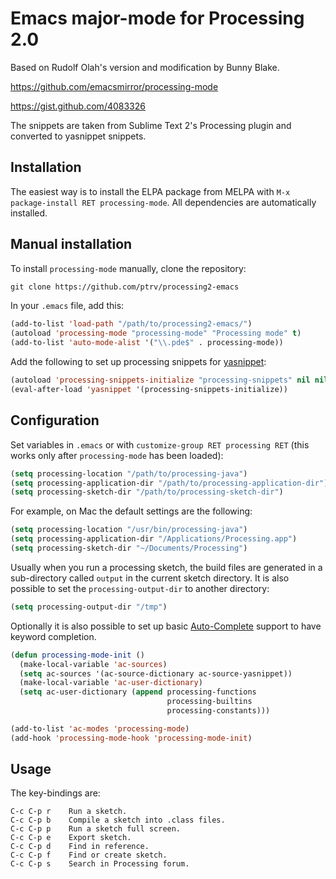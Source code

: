 # Emacs major-mode for Processing 2.0

Based on Rudolf Olah's version and modification by Bunny Blake.

https://github.com/emacsmirror/processing-mode

https://gist.github.com/4083326

The snippets are taken from Sublime Text 2's Processing plugin and converted to yasnippet snippets.

## Installation

The easiest way is to install the ELPA package from MELPA with `M-x
package-install RET processing-mode`. All dependencies are automatically
installed.

## Manual installation

To install `processing-mode` manually, clone the repository:

```lisp
git clone https://github.com/ptrv/processing2-emacs
```

In your `.emacs` file, add this:

```lisp
(add-to-list 'load-path "/path/to/processing2-emacs/")
(autoload 'processing-mode "processing-mode" "Processing mode" t)
(add-to-list 'auto-mode-alist '("\\.pde$" . processing-mode))
```

Add the following to set up processing snippets for [yasnippet][1]:

```lisp
(autoload 'processing-snippets-initialize "processing-snippets" nil nil nil)
(eval-after-load 'yasnippet '(processing-snippets-initialize))
```

[1]: https://github.com/capitaomorte/yasnippet

## Configuration

Set variables in `.emacs` or with `customize-group RET processing RET`
(this works only after `processing-mode` has been loaded):

```lisp
(setq processing-location "/path/to/processing-java")
(setq processing-application-dir "/path/to/processing-application-dir")
(setq processing-sketch-dir "/path/to/processing-sketch-dir")
```

For example, on Mac the default settings are the following:

```lisp
(setq processing-location "/usr/bin/processing-java")
(setq processing-application-dir "/Applications/Processing.app")
(setq processing-sketch-dir "~/Documents/Processing")
```

Usually when you run a processing sketch, the build files are generated
in a sub-directory called `output` in the current sketch directory. It
is also possible to set the `processing-output-dir` to another
directory:

```lisp
(setq processing-output-dir "/tmp")
```

Optionally it is also possible to set up basic [Auto-Complete][2]
support to have keyword completion.


```lisp
(defun processing-mode-init ()
  (make-local-variable 'ac-sources)
  (setq ac-sources '(ac-source-dictionary ac-source-yasnippet))
  (make-local-variable 'ac-user-dictionary)
  (setq ac-user-dictionary (append processing-functions
                                   processing-builtins
                                   processing-constants)))

(add-to-list 'ac-modes 'processing-mode)
(add-hook 'processing-mode-hook 'processing-mode-init)
```
[2]: http://cx4a.org/software/auto-complete/

## Usage

The key-bindings are:

    C-c C-p r    Run a sketch.
    C-c C-p b    Compile a sketch into .class files.
    C-c C-p p    Run a sketch full screen.
    C-c C-p e    Export sketch.
    C-c C-p d    Find in reference.
    C-c C-p f    Find or create sketch.
    C-c C-p s    Search in Processing forum.
